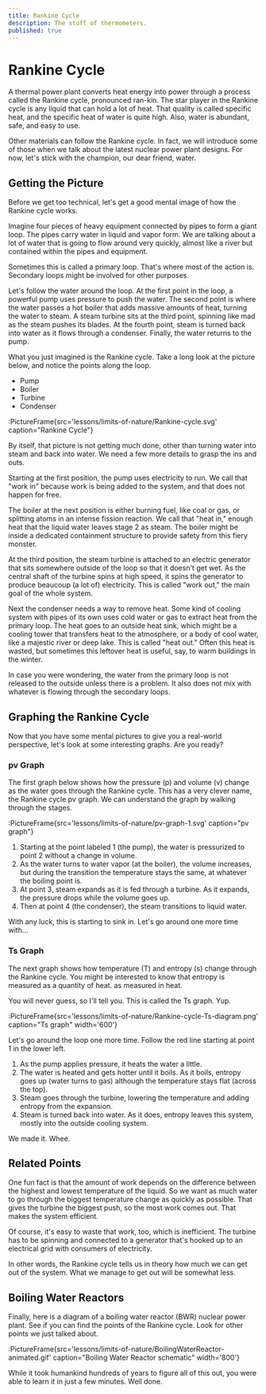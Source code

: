 ```yaml
---
title: Rankine Cycle
description: The stuff of thermometers.
published: true
---
```


# Rankine Cycle

A thermal power plant converts heat energy into power through a process called the Rankine cycle, pronounced ran-kin. The star player in the Rankine cycle is any liquid that can hold a lot of heat. That quality is called specific heat, and the specific heat of water is quite high. Also, water is abundant, safe, and easy to use.

Other materials can follow the Rankine cycle. In fact, we will introduce some of those when we talk about the latest nuclear power plant designs. For now, let's stick with the champion, our dear friend, water.

## Getting the Picture

Before we get too technical, let's get a good mental image of how the Rankine cycle works.

Imagine four pieces of heavy equipment connected by pipes to form a giant loop. The pipes carry water in liquid and vapor form. We are talking about a lot of water that is going to flow around very quickly, almost like a river but contained within the pipes and equipment.

Sometimes this is called a primary loop. That's where most of the action is. Secondary loops might be involved for other purposes.

Let's follow the water around the loop. At the first point in the loop, a powerful pump uses pressure to push the water. The second point is where the water passes a hot boiler that adds massive amounts of heat, turning the water to steam. A steam turbine sits at the third point, spinning like mad as the steam pushes its blades. At the fourth point, steam is turned back into water as it flows through a condenser. Finally, the water returns to the pump.

What you just imagined is the Rankine cycle. Take a long look at the picture below, and notice the points along the loop.

- Pump
- Boiler
- Turbine
- Condenser

:PictureFrame{src='lessons/limits-of-nature/Rankine-cycle.svg' caption="Rankine Cycle"}

By itself, that picture is not getting much done, other than turning water into steam and back into water. We need a few more details to grasp the ins and outs.

Starting at the first position, the pump uses electricity to run. We call that "work in" because work is being added to the system, and that does not happen for free.

The boiler at the next position is either burning fuel, like coal or gas, or splitting atoms in an intense fission reaction. We call that "heat in," enough heat that the liquid water leaves stage 2 as steam. The boiler might be inside a dedicated containment structure to provide safety from this fiery monster.

At the third position, the steam turbine is attached to an electric generator that sits somewhere outside of the loop so that it doesn't get wet. As the central shaft of the turbine spins at high speed, it spins the generator to produce beaucoup (a lot of) electricity. This is called "work out," the main goal of the whole system.

Next the condenser needs a way to remove heat. Some kind of cooling system with pipes of its own uses cold water or gas to extract heat from the primary loop. The heat goes to an outside heat sink, which might be a cooling tower that transfers heat to the atmosphere, or a body of cool water, like a majestic river or deep lake. This is called "heat out." Often this heat is wasted, but sometimes this leftover heat is useful, say, to warm buildings in the winter.

In case you were wondering, the water from the primary loop is not released to the outside unless there is a problem. It also does not mix with whatever is flowing through the secondary loops.

## Graphing the Rankine Cycle

Now that you have some mental pictures to give you a real-world perspective, let's look at some interesting graphs. Are you ready?

### pv Graph

The first graph below shows how the pressure (p) and volume (v) change as the water goes through the Rankine cycle. This has a very clever name, the Rankine cycle pv graph. We can understand the graph by walking through the stages.

:PictureFrame{src='lessons/limits-of-nature/pv-graph-1.svg' caption="pv graph"}

1. Starting at the point labeled 1 (the pump), the water is pressurized to point 2 without a change in volume.
2. As the water turns to water vapor (at the boiler), the volume increases, but during the transition the temperature stays the same, at whatever the boiling point is.
3. At point 3, steam expands as it is fed through a turbine. As it expands, the pressure drops while the volume goes up.
4. Then at point 4 (the condenser), the steam transitions to liquid water.

With any luck, this is starting to sink in. Let's go around one more time with...

### Ts Graph

The next graph shows how temperature (T) and entropy (s) change through the Rankine cycle. You might be interested to know that entropy is measured as a quantity of heat. as measured in heat.

You will never guess, so I'll tell you. This is called the Ts graph. Yup.

:PictureFrame{src='lessons/limits-of-nature/Rankine-cycle-Ts-diagram.png' caption="Ts graph" width='600'}

Let's go around the loop one more time. Follow the red line starting at point 1 in the lower left.

1. As the pump applies pressure, it heats the water a little.
2. The water is heated and gets hotter until it boils. As it boils, entropy goes up (water turns to gas) although the temperature stays flat (across the top).
3. Steam goes through the turbine, lowering the temperature and adding entropy from the expansion.
4. Steam is turned back into water. As it does, entropy leaves this system, mostly into the outside cooling system.

We made it. Whee.

## Related Points

One fun fact is that the amount of work depends on the difference between the highest and lowest temperature of the liquid. So we want as much water to go through the biggest temperature change as quickly as possible. That gives the turbine the biggest push, so the most work comes out. That makes the system efficient.

Of course, it's easy to waste that work, too, which is inefficient. The turbine has to be spinning and connected to a generator that's hooked up to an electrical grid with consumers of electricity.

In other words, the Rankine cycle tells us in theory how much we can get out of the system. What we manage to get out will be somewhat less.

## Boiling Water Reactors

Finally, here is a diagram of a boiling water reactor (BWR) nuclear power plant. See if you can find the points of the Rankine cycle. Look for other points we just talked about.

:PictureFrame{src='lessons/limits-of-nature/BoilingWaterReactor-animated.gif' caption="Boiling Water Reactor schematic" width='800'}

While it took humankind hundreds of years to figure all of this out, you were able to learn it in just a few minutes. Well done.
